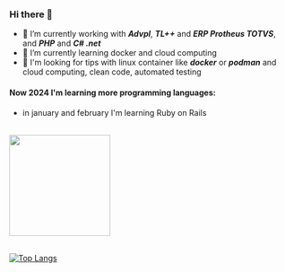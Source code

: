 ### Hi there 👋

- 🔭 I’m currently working with ***Advpl***, ***TL++*** and ***ERP Protheus TOTVS***, and ***PHP*** and ***C# .net***
- 🌱 I’m currently learning docker and cloud computing
- 🤔 I'm looking for tips with linux container like ***docker***  or ***podman*** and cloud computing, clean code, automated testing

#### Now 2024 I'm learning more programming languages:
 - in january and february I'm learning Ruby on Rails

</br>

<a  href="https://github.com/jmfrolim">
  <img  height="180em"  src="https://github-readme-stats.vercel.app/api?username=jmfrolim&count_private=true&theme=dracula&show_icons=true" />
</a>

</br>
</br>


[![Top Langs](https://github-readme-stats.vercel.app/api/top-langs/?username=jmfrolim)](https://github.com/jmfrolim/github-readme-stats)

<!--

**jmfrolim/jmfrolim** is a ✨ _special_ ✨ repository because its `README.md` (this file) appears on your GitHub profile.

Here are some ideas to get you started:
- 👯 I’m looking to collaborate on ...
- 🤔 I’m looking for help with ...
- 💬 Ask me about ...
- 📫 How to reach me: ...
- 😄 Pronouns: ...
- ⚡ Fun fact: ...
-->

